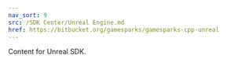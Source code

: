 ```yaml
---
nav_sort: 9
src: /SDK Center/Unreal Engine.md
href: https://bitbucket.org/gamesparks/gamesparks-cpp-unreal
---
```


Content for Unreal SDK.
